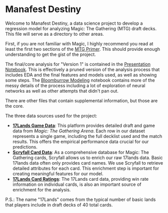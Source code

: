 # Manafest Destiny

Welcome to Manafest Destiny, a data science project to develop a regression model for analyzing Magic: The Gathering (MTG) draft decks. This file will serve as a directory to other areas.

First, if you are not familiar with Magic, I highly recommend you read at least the first two sections of the [MTG Primer](mtg_primer.md). This should provide enough understanding to get the gist of the project.

The final/core analysis for "Version 1" is contained in the [Presentation Notebook](presentation_notebook.ipynb). This is effectively a pruned version of the analysis process that includes EDA and the final features and models used, as well as showing some steps. The [Bloomburrow Modeling](blb_modeling.ipynb) notebook contains more of the messy details of the process including a lot of exploration of neural networks as well as other attempts that didn't pan out.

There are other files that contain supplemental information, but those are the core.

The three data sources used for the project:

* **[17Lands Game Data](https://www.17lands.com/public_datasets)**: This platform provides detailed draft and game data from *Magic: The Gathering Arena*. Each row in our dataset represents a single game, including the full decklist used and the match results. This offers the empirical performance data crucial for our predictions.
* **[Scryfall Card Data](https://scryfall.com/)**: As a comprehensive database for Magic: The Gathering cards, Scryfall allows us to enrich our raw 17lands data. Basic 17lands data often only provides card names. We use Scryfall to retrieve detailed attributes for each card. This enrichment step is important for creating meaningful features for our model.
* **[17Lands Card Ratings](https://www.17lands.com/card_data?expansion=BLB&format=PremierDraft)**: The 17Lands card data, providing win rate information on individual cards, is also an important source of enrichment for the analysis.

P.S.: The name "17Lands" comes from the typical number of basic lands that players include in draft decks of 40 total cards.
